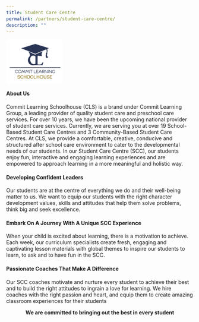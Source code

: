 ```yaml
---
title: Student Care Centre
permalink: /partners/student-care-centre/
description: ""
---
```

<img src="/images/Partners/CLSH.png" style="width:30%" align="center"/>

#### About Us 

Commit Learning Schoolhouse (CLS) is a brand under Commit Learning Group, a leading
provider of quality student care and preschool care services. For over 10 years, we have
been the upcoming national provider of student care services. Currently, we are serving you
at over 19 School-Based Student Care Centres and 3 Community-Based Student Care
Centres.
At CLS, we provide a comfortable, creative, conducive and structured after school care
environment to cater to the developmental needs of our students. In our Student Care
Centre (SCC), our students enjoy fun, interactive and engaging learning experiences and
are empowered to approach learning in a more meaningful and holistic way.

#### Developing Confident Leaders

Our students are at the centre of everything we do and their well-being matter to us. We
want to equip our students with the right character development values, skills and attitudes
that help them solve problems, think big and seek excellence.

#### Embark On A Journey With A Unique SCC Experience

When your child is excited about learning, there is a motivation to achieve. Each week, our
curriculum specialists create fresh, engaging and captivating lesson materials with global
themes to inspire our students to learn, to ask and to have fun in the SCC.

#### Passionate Coaches That Make A Difference 
Our SCC coaches motivate and nurture every student to achieve their best and to build the
right attitudes to ingrain a love for learning. We hire coaches with the right passion and
heart, and equip them to create amazing classroom experiences for their students

<center><b>We are committed to bringing  out the best in every student</b></center>